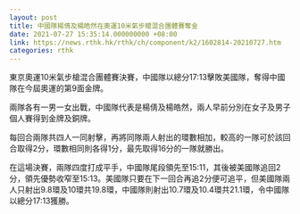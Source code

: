 ```yaml
---
layout: post
title: 中國隊楊倩及楊皓然在奧運10米氣步槍混合團體賽奪金
date: 2021-07-27 15:35:14.000000000 +08:00
link: https://news.rthk.hk/rthk/ch/component/k2/1602814-20210727.htm
categories: rthk
---
```


東京奧運10米氣步槍混合團體賽決賽，中國隊以總分17:13擊敗美國隊，奪得中國隊在今屆奧運的第9面金牌。

兩隊各有一男一女出戰，中國隊代表是楊倩及楊皓然，兩人早前分別在女子及男子個人賽得到金牌及銅牌。

每回合兩隊共四人一同射擊，再將同隊兩人射出的環數相加，較高的一隊可於該回合取得2分，環數相同則各得1分，最先取得16分的一隊就勝出。

在這場決賽，兩隊四度打成平手，中國隊尾段領先至15:11，其後被美國隊追回2分，領先優勢收窄至15:13。美國隊只要在下一回合再追2分便可追平，但美國隊兩人只射出9.8環及10環共19.8環，中國隊則射出10.7環及10.4環共21.1環，令中國隊以總分17:13獲勝。
